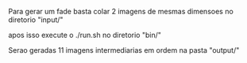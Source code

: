 Para gerar um fade basta colar 2 imagens de mesmas dimensoes no 
diretorio "input/"

apos isso execute o ./run.sh no diretorio "bin/"

Serao geradas 11 imagens intermediarias em ordem na pasta "output/"


